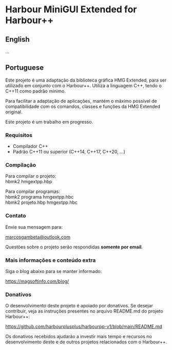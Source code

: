 # Harbour MiniGUI Extended for Harbour++

## English

...

## Portuguese

Este projeto é uma adaptação da biblioteca gráfica HMG Extended, para ser utilizado em
conjunto com o Harbour++. Utiliza a linguagem C++, tendo o C++11 como padrão mínimo.

Para facilitar a adaptação de aplicações, mantém o máximo possível de compatibilidade com
os comandos, classes e funções da HMG Extended original.

Este projeto é um trabalho em progresso.

### Requisitos
* Compilador C++
* Padrão C++11 ou superior (C++14, C++17, C++20, ...)

### Compilação

Para compilar o projeto:  
hbmk2 hmgextpp.hbp

Para compilar programas:  
hbmk2 programa hmgextpp.hbc  
hbmk2 projeto.hbp hmgextpp.hbc

### Contato

Envie sua mensagem para:

marcosgambeta@outlook.com

Questões sobre o projeto serão respondidas **somente por email**.  

### Mais informações e conteúdo extra

Siga o blog abaixo para se manter informado:

https://magsoftinfo.com/blog/

### Donativos

O desenvolvimento deste projeto é apoiado por donativos. Se desejar contribuir,
veja as instruções presentes no arquivo README.md do projeto Harbour++:

https://github.com/harbourplusplus/harbourpp-v1/blob/main/README.md

Os donativos recebidos ajudarão a investir mais tempo e recursos no desenvolvimento
deste e de outros projetos relacionados com o Harbour++.
